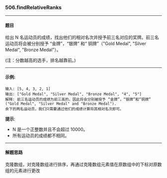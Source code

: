 ### 506.findRelativeRanks
----
#### 题目
给出 N 名运动员的成绩，找出他们的相对名次并授予前三名对应的奖牌。前三名运动员将会被分别授予 “金牌”，“银牌” 和“ 铜牌”（"Gold Medal", "Silver Medal", "Bronze Medal"）。

(注：分数越高的选手，排名越靠前。)

----

#### 示例:
```
输入: [5, 4, 3, 2, 1]
输出: ["Gold Medal", "Silver Medal", "Bronze Medal", "4", "5"]
解释: 前三名运动员的成绩为前三高的，因此将会分别被授予 “金牌”，“银牌”和“铜牌” ("Gold Medal", "Silver Medal" and "Bronze Medal").
余下的两名运动员，我们只需要通过他们的成绩计算将其相对名次即可。

```

**提示**:

- N 是一个正整数并且不会超过 10000。
- 所有运动员的成绩都不相同。

----
#### 解题思路
克隆数组，对克隆数组进行排序，再通过克隆数组元素值在原数组中的下标对原数组的元素进行更改